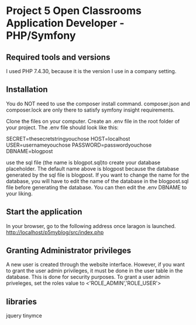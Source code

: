 # Project 5 Open Classrooms Application Developer - PHP/Symfony

## Required tools and versions

I used PHP 7.4.30, because it is the version I use in a company setting.

## Installation

You do NOT need to use the composer install command. composer.json and composer.lock are only there to satisfy
symfony insight requirements.

Clone the files on your computer.
Create an .env file in the root folder of your project.
The .env file should look like this:

SECRET=thesecretstringyouchose
HOST=localhost
USER=usernameyouchose
PASSWORD=passwordyouchose
DBNAME=blogpost

use the sql file (the name is blogpot.sql)to create your database placeholder. The default name above is blogpost because the database
generated by the sql file is blogpost. If you want to change the name for the database, you will have to edit the name of the database in the blogpost.sql file before generating the database.
You can then edit the .env DBNAME to your liking.

## Start the application

In your browser, go to the following address once laragon is launched. <http://localhost/p5myblog/src/index.php>

## Granting Administrator privileges

A new user is created through the website interface. However, if you want to grant the user admin privileges,
it must be done in the user table in the database. This is done for security purposes.
To grant a user admin priveleges, set the roles value to <'ROLE_ADMIN','ROLE_USER'>

## libraries

jquery
tinymce
